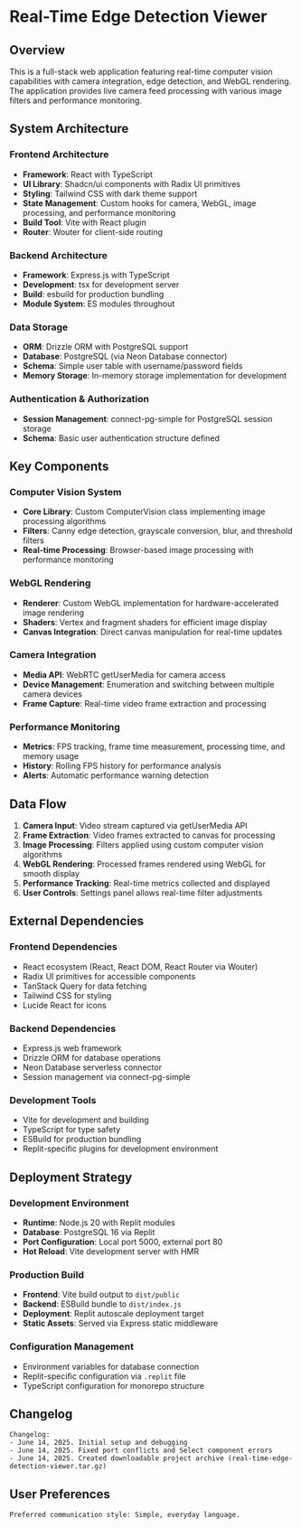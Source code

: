# Real-Time Edge Detection Viewer

## Overview

This is a full-stack web application featuring real-time computer vision capabilities with camera integration, edge detection, and WebGL rendering. The application provides live camera feed processing with various image filters and performance monitoring.

## System Architecture

### Frontend Architecture
- **Framework**: React with TypeScript
- **UI Library**: Shadcn/ui components with Radix UI primitives
- **Styling**: Tailwind CSS with dark theme support
- **State Management**: Custom hooks for camera, WebGL, image processing, and performance monitoring
- **Build Tool**: Vite with React plugin
- **Router**: Wouter for client-side routing

### Backend Architecture
- **Framework**: Express.js with TypeScript
- **Development**: tsx for development server
- **Build**: esbuild for production bundling
- **Module System**: ES modules throughout

### Data Storage
- **ORM**: Drizzle ORM with PostgreSQL support
- **Database**: PostgreSQL (via Neon Database connector)
- **Schema**: Simple user table with username/password fields
- **Memory Storage**: In-memory storage implementation for development

### Authentication & Authorization
- **Session Management**: connect-pg-simple for PostgreSQL session storage
- **Schema**: Basic user authentication structure defined

## Key Components

### Computer Vision System
- **Core Library**: Custom ComputerVision class implementing image processing algorithms
- **Filters**: Canny edge detection, grayscale conversion, blur, and threshold filters
- **Real-time Processing**: Browser-based image processing with performance monitoring

### WebGL Rendering
- **Renderer**: Custom WebGL implementation for hardware-accelerated image rendering
- **Shaders**: Vertex and fragment shaders for efficient image display
- **Canvas Integration**: Direct canvas manipulation for real-time updates

### Camera Integration
- **Media API**: WebRTC getUserMedia for camera access
- **Device Management**: Enumeration and switching between multiple camera devices
- **Frame Capture**: Real-time video frame extraction and processing

### Performance Monitoring
- **Metrics**: FPS tracking, frame time measurement, processing time, and memory usage
- **History**: Rolling FPS history for performance analysis
- **Alerts**: Automatic performance warning detection

## Data Flow

1. **Camera Input**: Video stream captured via getUserMedia API
2. **Frame Extraction**: Video frames extracted to canvas for processing
3. **Image Processing**: Filters applied using custom computer vision algorithms
4. **WebGL Rendering**: Processed frames rendered using WebGL for smooth display
5. **Performance Tracking**: Real-time metrics collected and displayed
6. **User Controls**: Settings panel allows real-time filter adjustments

## External Dependencies

### Frontend Dependencies
- React ecosystem (React, React DOM, React Router via Wouter)
- Radix UI primitives for accessible components
- TanStack Query for data fetching
- Tailwind CSS for styling
- Lucide React for icons

### Backend Dependencies
- Express.js web framework
- Drizzle ORM for database operations
- Neon Database serverless connector
- Session management via connect-pg-simple

### Development Tools
- Vite for development and building
- TypeScript for type safety
- ESBuild for production bundling
- Replit-specific plugins for development environment

## Deployment Strategy

### Development Environment
- **Runtime**: Node.js 20 with Replit modules
- **Database**: PostgreSQL 16 via Replit
- **Port Configuration**: Local port 5000, external port 80
- **Hot Reload**: Vite development server with HMR

### Production Build
- **Frontend**: Vite build output to `dist/public`
- **Backend**: ESBuild bundle to `dist/index.js`
- **Deployment**: Replit autoscale deployment target
- **Static Assets**: Served via Express static middleware

### Configuration Management
- Environment variables for database connection
- Replit-specific configuration via `.replit` file
- TypeScript configuration for monorepo structure

## Changelog

```
Changelog:
- June 14, 2025. Initial setup and debugging
- June 14, 2025. Fixed port conflicts and Select component errors
- June 14, 2025. Created downloadable project archive (real-time-edge-detection-viewer.tar.gz)
```

## User Preferences

```
Preferred communication style: Simple, everyday language.
```